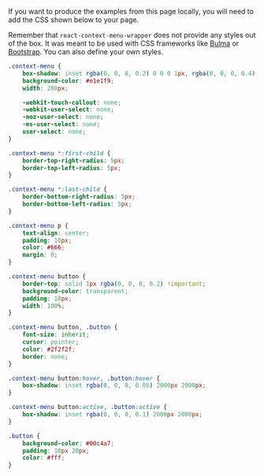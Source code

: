 If you want to produce the examples from this page locally, you will need to add the CSS shown below to your page.

Remember that `react-context-menu-wrapper` does not provide any styles out of the box. It was meant to be used with CSS
frameworks like [Bulma](https://bulma.io/) or [Bootstrap](https://getbootstrap.com/). You can also define your own styles.

```css
.context-menu {
    box-shadow: inset rgba(0, 0, 0, 0.2) 0 0 0 1px, rgba(0, 0, 0, 0.4) 0 3px 3px;
    background-color: #e1e1f9;
    width: 200px;

    -webkit-touch-callout: none;
    -webkit-user-select: none;
    -moz-user-select: none;
    -ms-user-select: none;
    user-select: none;
}

.context-menu *:first-child {
    border-top-right-radius: 5px;
    border-top-left-radius: 5px;
}

.context-menu *:last-child {
    border-bottom-right-radius: 5px;
    border-bottom-left-radius: 5px;
}

.context-menu p {
    text-align: center;
    padding: 10px;
    color: #666;
    margin: 0;
}

.context-menu button {
    border-top: solid 1px rgba(0, 0, 0, 0.2) !important;
    background-color: transparent;
    padding: 10px;
    width: 100%;
}

.context-menu button, .button {
    font-size: inherit;
    cursor: pointer;
    color: #2f2f2f;
    border: none;
}

.context-menu button:hover, .button:hover {
    box-shadow: inset rgba(0, 0, 0, 0.05) 2000px 2000px;
}

.context-menu button:active, .button:active {
    box-shadow: inset rgba(0, 0, 0, 0.1) 2000px 2000px;
}

.button {
    background-color: #00c4a7;
    padding: 10px 20px;
    color: #fff;
}
```